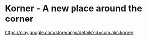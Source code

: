 # Korner - A new place around the corner

https://play.google.com/store/apps/details?id=com.alm.korner
